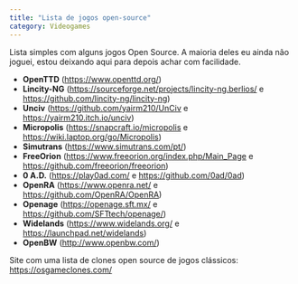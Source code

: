 ```yaml
---
title: "Lista de jogos open-source"
category: Videogames
---
```


Lista simples com alguns jogos Open Source. A maioria deles eu ainda não joguei, estou deixando aqui para depois achar com facilidade.

* **OpenTTD** (<https://www.openttd.org/>)
* **Lincity-NG** (<https://sourceforge.net/projects/lincity-ng.berlios/> e <https://github.com/lincity-ng/lincity-ng>)
* **Unciv** (<https://github.com/yairm210/UnCiv> e <https://yairm210.itch.io/unciv>)
* **Micropolis** (<https://snapcraft.io/micropolis> e <https://wiki.laptop.org/go/Micropolis>)
* **Simutrans** (<https://www.simutrans.com/pt/>)
* **FreeOrion** (<https://www.freeorion.org/index.php/Main_Page> e <https://github.com/freeorion/freeorion>)
* **0 A.D.** (<https://play0ad.com/> e <https://github.com/0ad/0ad>)
* **OpenRA** (<https://www.openra.net/> e <https://github.com/OpenRA/OpenRA>)
* **Openage** (<https://openage.sft.mx/> e <https://github.com/SFTtech/openage/>)
* **Widelands** (<https://www.widelands.org/> e <https://launchpad.net/widelands>)
* **OpenBW** (<http://www.openbw.com/>)

Site com uma lista de clones open source de jogos clássicos: <https://osgameclones.com/>
